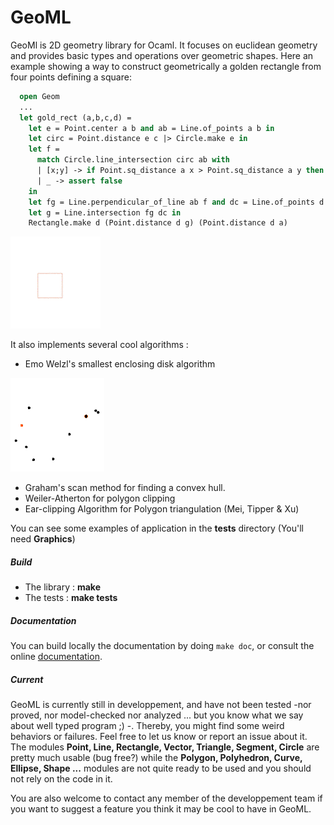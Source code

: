 # GeoML

GeoMl is 2D geometry library for Ocaml. It focuses on euclidean geometry
and provides basic types and operations over geometric shapes.
Here an example showing a way to construct geometrically a golden rectangle from four points defining a square:
```ocaml
  open Geom
  ...
  let gold_rect (a,b,c,d) =
    let e = Point.center a b and ab = Line.of_points a b in
    let circ = Point.distance e c |> Circle.make e in
    let f =
      match Circle.line_intersection circ ab with
      | [x;y] -> if Point.sq_distance a x > Point.sq_distance a y then x else y
      | _ -> assert false
    in
    let fg = Line.perpendicular_of_line ab f and dc = Line.of_points d c in
    let g = Line.intersection fg dc in
    Rectangle.make d (Point.distance d g) (Point.distance d a)
```
![gr](img/gr.gif)


It also implements several cool algorithms :

* Emo Welzl's smallest enclosing disk algorithm

![ws](img/welzl.gif)
* Graham's scan method for finding a convex hull.
* Weiler-Atherton for polygon clipping
* Ear-clipping Algorithm for Polygon triangulation (Mei, Tipper & Xu)

You can see some examples of application in the **tests** directory (You'll need **Graphics**)

##### Build
- The library : **make**
- The tests : **make tests**

##### Documentation
You can build locally the documentation by doing `make doc`, or consult
the online [documentation](https://ghilesz.github.io/geoml/geoml/index.html).


##### Current
GeoML is currently still in developpement, and have not been tested -nor proved,
nor model-checked nor analyzed ... but you know what we say about well typed
program ;) -. Thereby, you might find some weird behaviors or failures. Feel
free to let us know or report an issue about it.
The modules **Point, Line, Rectangle, Vector, Triangle, Segment, Circle** are pretty much usable (bug free?)
while the **Polygon, Polyhedron, Curve, Ellipse, Shape ...** modules are not quite ready to be used and you should not rely on the code in it.


You are also welcome to contact any member of the developpement team if you want to suggest a feature you think it may be cool to have in GeoML.
